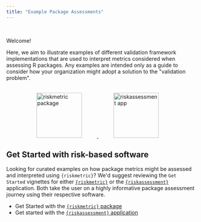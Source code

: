 ```yaml
---
title: "Example Package Assessments"
---
```


<br>

Welcome! 


Here, we aim to illustrate examples of different validation framework implementations that are used to interpret metrics considered when assessing R packages. Any examples are intended only as a guide to consider how your organization might adopt a solution to the "validation problem".


<br>

<!--- remember to swap before publishing -->
<!--- ../static/img/examples/riskmetric_logo.png -->
<!--- ../static/img/examples/riskassessment_logo.png -->

<a href="https://pharmar.github.io/riskmetric/articles/riskmetric.html">
<img src="/img/examples/riskmetric_logo.png" alt="riskmetric package" height = "120px;" style = "height:120px; padding-left: 80px; padding-right: 40px;">
</a>
<a href="https://pharmar.github.io/riskassessment/articles/riskassessment.html">
<img src="/img/examples/riskassessment_logo.png" alt="riskassessment app" height = "120px;" style = "height:120px; padding-left: 40px;">
</a>

<br>

## Get Started with risk-based software

Looking for curated examples on how package metrics might be assessed and interpreted using `{riskmetric}`? We'd suggest reviewing the `Get Started` vignettes for either [`{riskmetric}`](https://pharmar.github.io/riskmetric/articles/riskmetric.html) or the [`{riskassessment}`](https://pharmar.github.io/riskassessment/articles/riskassessment.html) application. Both take the user on a highly informative package assessment journey using their respective software.

* Get Started with the [`{riskmetric}`  package](https://pharmar.github.io/riskmetric/articles/riskmetric.html)
* Get started with the [`{riskassessment}` application](https://pharmar.github.io/riskassessment/articles/riskassessment.html)

<br>

<br>

<br>

